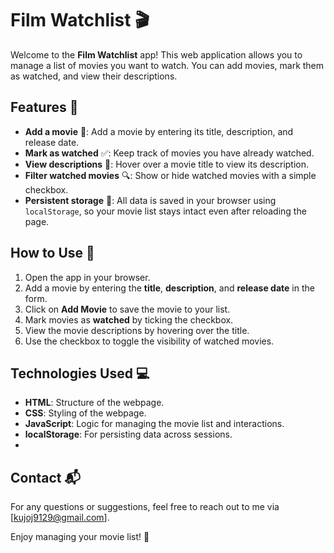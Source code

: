 # Film Watchlist 🎬

Welcome to the **Film Watchlist** app! This web application allows you to manage a list of movies you want to watch. You can add movies, mark them as watched, and view their descriptions.

## Features 🌟

- **Add a movie** 🎥: Add a movie by entering its title, description, and release date.
- **Mark as watched** ✅: Keep track of movies you have already watched.
- **View descriptions** 📄: Hover over a movie title to view its description.
- **Filter watched movies** 🔍: Show or hide watched movies with a simple checkbox.
- **Persistent storage** 💾: All data is saved in your browser using `localStorage`, so your movie list stays intact even after reloading the page.

## How to Use 🚀

1. Open the app in your browser.
2. Add a movie by entering the **title**, **description**, and **release date** in the form.
3. Click on **Add Movie** to save the movie to your list.
4. Mark movies as **watched** by ticking the checkbox.
5. View the movie descriptions by hovering over the title.
6. Use the checkbox to toggle the visibility of watched movies.

## Technologies Used 💻

- **HTML**: Structure of the webpage.
- **CSS**: Styling of the webpage.
- **JavaScript**: Logic for managing the movie list and interactions.
- **localStorage**: For persisting data across sessions.
- 
## Contact 📬

For any questions or suggestions, feel free to reach out to me via [kujoj9129@gmail.com].

Enjoy managing your movie list! 🎉

